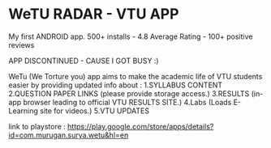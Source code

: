 # WeTU RADAR - VTU APP
My first ANDROID app.
500+ installs - 4.8 Average Rating - 100+ positive reviews

APP DISCONTINUED - CAUSE I GOT BUSY :)

WeTu (We Torture you) app aims to make the academic life of VTU students easier by providing updated info about : 
1.SYLLABUS CONTENT
2.QUESTION PAPER LINKS (please provide storage access.)
3.RESULTS (in-app browser leading to official VTU RESULTS SITE.)
4.Labs (Loads E-Learning site for videos.)
5.VTU UPDATES

link to playstore : https://play.google.com/store/apps/details?id=com.murugan.surya.wetu&hl=en
